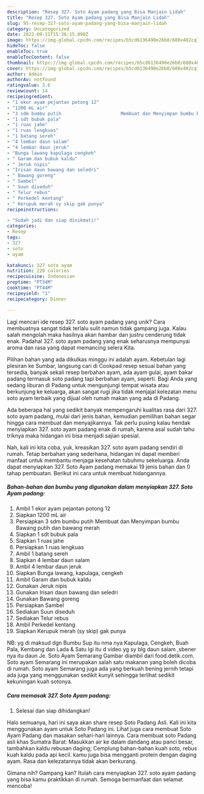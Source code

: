 ```yaml
---
description: "Resep 327. Soto Ayam padang yang Bisa Manjain Lidah"
title: "Resep 327. Soto Ayam padang yang Bisa Manjain Lidah"
slug: 95-resep-327-soto-ayam-padang-yang-bisa-manjain-lidah
category: Uncategorized
date: 2022-09-21T15:36:15.098Z
image: https://img-global.cpcdn.com/recipes/b5cd6136490e26b0/680x482cq70/327-soto-ayam-padang-foto-resep-utama.jpg
hideToc: false
enableToc: true
enableTocContent: false
thumbnail: https://img-global.cpcdn.com/recipes/b5cd6136490e26b0/680x482cq70/327-soto-ayam-padang-foto-resep-utama.jpg
cover: https://img-global.cpcdn.com/recipes/b5cd6136490e26b0/680x482cq70/327-soto-ayam-padang-foto-resep-utama.jpg
author: Admin
authorAv: notfound
ratingvalue: 3.6
reviewcount: 14
recipeingredient:
- "1 ekor ayam pejantan potong 12"
- "1200 mL air"
- "3 sdm bumbu putih                      Membuat dan Menyimpan bumbu Bawang putih dan bawang merah"
- "1 sdt bubuk pala"
- "1 ruas jahe"
- "1 ruas lengkuas"
- "1 batang sereh"
- "4 lembar daun salam"
- "4 lembar daun jeruk"
- "Bunga lawang kapulaga cengkeh"
- " Garam dan bubuk kaldu"
- " Jeruk nipis"
- "Irisan daun bawang dan seledri"
- " Bawang goreng"
- " Sambel"
- " Suun diseduh"
- " Telur rebus"
- " Perkedel kentang"
- " Kerupuk merah sy skip gak punya"
recipeinstructions:

- "Sudah jadi dan siap dinikmati!"
categories:
- Resep
tags:
- 327
- soto
- ayam

katakunci: 327 soto ayam 
nutrition: 220 calories
recipecuisine: Indonesian
preptime: "PT34M"
cooktime: "PT44M"
recipeyield: "1"
recipecategory: Dinner

---
```





Lagi mencari ide resep 327. soto ayam padang yang unik? Cara membuatnya sangat tidak terlalu sulit namun tidak gampang juga. Kalau salah mengolah maka hasilnya akan hambar dan justru cenderung tidak enak. Padahal 327. soto ayam padang yang enak seharusnya mempunyai aroma dan rasa yang dapat memancing selera Kita.





Pilihan bahan yang ada dikulkas minggu ini adalah ayam. Kebetulan lagi plesiran ke Sumbar, langsung cari di Cookpad resep sesuai bahan yang tersedia, banyak sekali resep berbahan ayam, ada ayam gulai, ayam bakar padang termasuk soto padang tapi berbahan ayam, seperti. Bagi Anda yang sedang liburan di Padang untuk mengunjungi tempat wisata atau berkunjung ke keluarga, akan sangat rugi jika tidak menjajal kelezatan menu soto ayam terbaik yang dijual oleh rumah makan yang ada di Padang.

Ada beberapa hal yang sedikit banyak mempengaruhi kualitas rasa dari 327. soto ayam padang, mulai dari jenis bahan, kemudian pemilihan bahan segar hingga cara membuat dan menyajikannya. Tak perlu pusing kalau hendak menyiapkan 327. soto ayam padang enak di rumah, karena asal sudah tahu triknya maka hidangan ini bisa menjadi sajian spesial.






Nah, kali ini kita coba, yuk, kreasikan 327. soto ayam padang sendiri di rumah. Tetap berbahan yang sederhana, hidangan ini dapat memberi manfaat untuk membantu menjaga kesehatan tubuhmu sekeluarga. Anda dapat menyiapkan 327. Soto Ayam padang memakai 19 jenis bahan dan 0 tahap pembuatan. Berikut ini cara untuk membuat hidangannya.

<!--inarticleads1-->

##### Bahan-bahan dan bumbu yang digunakan dalam menyiapkan 327. Soto Ayam padang:

1. Ambil 1 ekor ayam pejantan potong 12
1. Siapkan 1200 mL air
1. Persiapkan 3 sdm bumbu putih                      Membuat dan Menyimpan bumbu Bawang putih dan bawang merah
1. Siapkan 1 sdt bubuk pala
1. Siapkan 1 ruas jahe
1. Persiapkan 1 ruas lengkuas
1. Ambil 1 batang sereh
1. Siapkan 4 lembar daun salam
1. Ambil 4 lembar daun jeruk
1. Siapkan Bunga lawang, kapulaga, cengkeh
1. Ambil  Garam dan bubuk kaldu
1. Gunakan  Jeruk nipis
1. Gunakan Irisan daun bawang dan seledri
1. Gunakan  Bawang goreng
1. Persiapkan  Sambel
1. Sediakan  Suun diseduh
1. Sediakan  Telur rebus
1. Ambil  Perkedel kentang
1. Siapkan  Kerupuk merah (sy skip) gak punya


NB: yg di maksud dgn Bumbu Sup itu nma nya Kapulaga, Cengkeh, Buah Pala, Kembang dan Lada &amp; Satu lgi itu d video yg sy blg daun salam ,sbener nya itu daun Je. Soto Ayam Semarang Gambar diambil dari food.detik.com. Soto ayam Semarang ini merupakan salah satu makanan yang boleh dicoba di rumah. Soto ayam Semarang juga ada yang berkuah bening jernih tetapi ada juga yang menggunakan sedikit kunyit sehingga terlihat sedikit kekuningan kuah sotonya. 

<!--inarticleads2-->

##### Cara memasak 327. Soto Ayam padang:


1. Selesai dan siap dihidangkan!

Halo semuanya, hari ini saya akan share resep Soto Padang Asli. Kali ini kita menggunakan ayam untuk Soto Padang ini. Lihat juga cara membuat Soto Ayam Padang dan masakan sehari-hari lainnya. Cara membuat soto Padang asli khas Sumatra Barat: Masukkan air ke dalam dandang atau panci besar, tambahkan kaldu rebusan daging; Cemplung bahan-bahan kuah soto, rebus kuah kaldu pada api kecil. kamu juga bisa mengganti protein dengan daging ayam. Rasa dan kelezatannya tidak akan berkurang. 

Gimana nih? Gampang kan? Itulah cara menyiapkan 327. soto ayam padang yang bisa kamu praktikkan di rumah. Semoga bermanfaat dan selamat mencoba!
